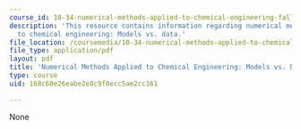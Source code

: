 ```yaml
---
course_id: 10-34-numerical-methods-applied-to-chemical-engineering-fall-2015
description: 'This resource contains information regarding numerical methods applied
  to chemical engineering: Models vs. data.'
file_location: /coursemedia/10-34-numerical-methods-applied-to-chemical-engineering-fall-2015/168c68e26eabe2e8c9f0ecc5ae2cc161_MIT10_34F15_Lec28.pdf
file_type: application/pdf
layout: pdf
title: 'Numerical Methods Applied to Chemical Engineering: Models vs. Data 1'
type: course
uid: 168c68e26eabe2e8c9f0ecc5ae2cc161

---
```

None